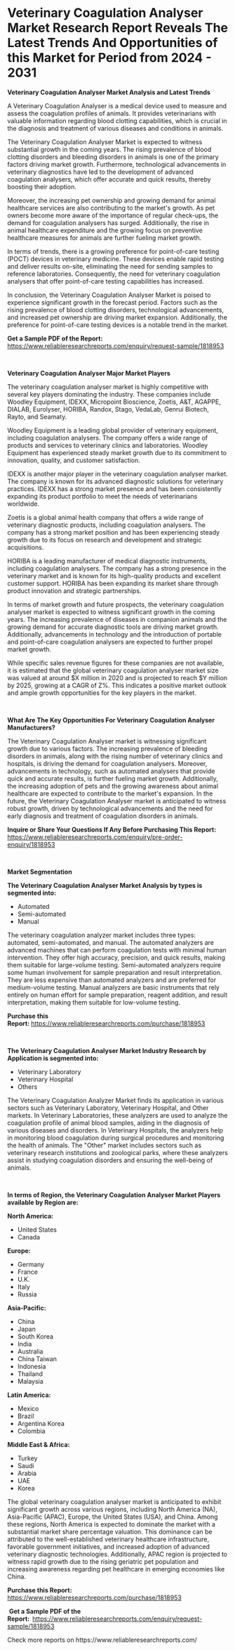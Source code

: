 <p><h1>Veterinary Coagulation Analyser Market Research Report Reveals The Latest Trends And Opportunities of this Market for Period from 2024 - 2031</h1></p><p><strong>Veterinary Coagulation Analyser Market Analysis and Latest Trends</strong></p>
<p><p>A Veterinary Coagulation Analyser is a medical device used to measure and assess the coagulation profiles of animals. It provides veterinarians with valuable information regarding blood clotting capabilities, which is crucial in the diagnosis and treatment of various diseases and conditions in animals.</p><p>The Veterinary Coagulation Analyser Market is expected to witness substantial growth in the coming years. The rising prevalence of blood clotting disorders and bleeding disorders in animals is one of the primary factors driving market growth. Furthermore, technological advancements in veterinary diagnostics have led to the development of advanced coagulation analysers, which offer accurate and quick results, thereby boosting their adoption.</p><p>Moreover, the increasing pet ownership and growing demand for animal healthcare services are also contributing to the market's growth. As pet owners become more aware of the importance of regular check-ups, the demand for coagulation analysers has surged. Additionally, the rise in animal healthcare expenditure and the growing focus on preventive healthcare measures for animals are further fueling market growth.</p><p>In terms of trends, there is a growing preference for point-of-care testing (POCT) devices in veterinary medicine. These devices enable rapid testing and deliver results on-site, eliminating the need for sending samples to reference laboratories. Consequently, the need for veterinary coagulation analysers that offer point-of-care testing capabilities has increased.</p><p>In conclusion, the Veterinary Coagulation Analyser Market is poised to experience significant growth in the forecast period. Factors such as the rising prevalence of blood clotting disorders, technological advancements, and increased pet ownership are driving market expansion. Additionally, the preference for point-of-care testing devices is a notable trend in the market.</p></p>
<p><strong>Get a Sample PDF of the Report:&nbsp;</strong> <a href="https://www.reliableresearchreports.com/enquiry/request-sample/1818953">https://www.reliableresearchreports.com/enquiry/request-sample/1818953</a></p>
<p>&nbsp;</p>
<p><strong>Veterinary Coagulation Analyser Major Market Players</strong></p>
<p><p>The veterinary coagulation analyser market is highly competitive with several key players dominating the industry. These companies include Woodley Equipment, IDEXX, Micropoint Bioscience, Zoetis, A&T, AGAPPE, DIALAB, Eurolyser, HORIBA, Randox, Stago, VedaLab, Genrui Biotech, Rayto, and Seamaty.</p><p>Woodley Equipment is a leading global provider of veterinary equipment, including coagulation analysers. The company offers a wide range of products and services to veterinary clinics and laboratories. Woodley Equipment has experienced steady market growth due to its commitment to innovation, quality, and customer satisfaction.</p><p>IDEXX is another major player in the veterinary coagulation analyser market. The company is known for its advanced diagnostic solutions for veterinary practices. IDEXX has a strong market presence and has been consistently expanding its product portfolio to meet the needs of veterinarians worldwide.</p><p>Zoetis is a global animal health company that offers a wide range of veterinary diagnostic products, including coagulation analysers. The company has a strong market position and has been experiencing steady growth due to its focus on research and development and strategic acquisitions.</p><p>HORIBA is a leading manufacturer of medical diagnostic instruments, including coagulation analysers. The company has a strong presence in the veterinary market and is known for its high-quality products and excellent customer support. HORIBA has been expanding its market share through product innovation and strategic partnerships.</p><p>In terms of market growth and future prospects, the veterinary coagulation analyser market is expected to witness significant growth in the coming years. The increasing prevalence of diseases in companion animals and the growing demand for accurate diagnostic tools are driving market growth. Additionally, advancements in technology and the introduction of portable and point-of-care coagulation analysers are expected to further propel market growth.</p><p>While specific sales revenue figures for these companies are not available, it is estimated that the global veterinary coagulation analyser market size was valued at around $X million in 2020 and is projected to reach $Y million by 2025, growing at a CAGR of Z%. This indicates a positive market outlook and ample growth opportunities for the key players in the market.</p></p>
<p>&nbsp;</p>
<p><strong>What Are The Key Opportunities For Veterinary Coagulation Analyser Manufacturers?</strong></p>
<p><p>The Veterinary Coagulation Analyser market is witnessing significant growth due to various factors. The increasing prevalence of bleeding disorders in animals, along with the rising number of veterinary clinics and hospitals, is driving the demand for coagulation analysers. Moreover, advancements in technology, such as automated analysers that provide quick and accurate results, is further fueling market growth. Additionally, the increasing adoption of pets and the growing awareness about animal healthcare are expected to contribute to the market's expansion. In the future, the Veterinary Coagulation Analyser market is anticipated to witness robust growth, driven by technological advancements and the need for early diagnosis and treatment of coagulation disorders in animals.</p></p>
<p><strong>Inquire or Share Your Questions If Any Before Purchasing This Report:</strong> <a href="https://www.reliableresearchreports.com/enquiry/pre-order-enquiry/1818953">https://www.reliableresearchreports.com/enquiry/pre-order-enquiry/1818953</a></p>
<p>&nbsp;</p>
<p><strong>Market Segmentation</strong></p>
<p><strong>The Veterinary Coagulation Analyser Market Analysis by types is segmented into:</strong></p>
<p><ul><li>Automated</li><li>Semi-automated</li><li>Manual</li></ul></p>
<p><p>The veterinary coagulation analyzer market includes three types: automated, semi-automated, and manual. The automated analyzers are advanced machines that can perform coagulation tests with minimal human intervention. They offer high accuracy, precision, and quick results, making them suitable for large-volume testing. Semi-automated analyzers require some human involvement for sample preparation and result interpretation. They are less expensive than automated analyzers and are preferred for medium-volume testing. Manual analyzers are basic instruments that rely entirely on human effort for sample preparation, reagent addition, and result interpretation, making them suitable for low-volume testing.</p></p>
<p><strong>Purchase this Report:&nbsp;</strong><a href="https://www.reliableresearchreports.com/purchase/1818953">https://www.reliableresearchreports.com/purchase/1818953</a></p>
<p>&nbsp;</p>
<p><strong>The Veterinary Coagulation Analyser Market Industry Research by Application is segmented into:</strong></p>
<p><ul><li>Veterinary Laboratory</li><li>Veterinary Hospital</li><li>Others</li></ul></p>
<p><p>The Veterinary Coagulation Analyzer Market finds its application in various sectors such as Veterinary Laboratory, Veterinary Hospital, and Other markets. In Veterinary Laboratories, these analyzers are used to analyze the coagulation profile of animal blood samples, aiding in the diagnosis of various diseases and disorders. In Veterinary Hospitals, the analyzers help in monitoring blood coagulation during surgical procedures and monitoring the health of animals. The "Other" market includes sectors such as veterinary research institutions and zoological parks, where these analyzers assist in studying coagulation disorders and ensuring the well-being of animals.</p></p>
<p>&nbsp;</p>
<p><strong>In terms of Region, the Veterinary Coagulation Analyser Market Players available by Region are:</strong></p>
<p>
    <p> <strong> North America: </strong>
        <ul>
            <li>United States</li>
            <li>Canada</li>
        </ul>
        </p> 
    <p> <strong> Europe: </strong>
        <ul>
            <li>Germany</li>
            <li>France</li>
            <li>U.K.</li>
            <li>Italy</li>
            <li>Russia</li>
        </ul>
        </p> 
    <p> <strong> Asia-Pacific: </strong>
        <ul>
            <li>China</li>
            <li>Japan</li>
            <li>South Korea</li>
            <li>India</li>
            <li>Australia</li>
            <li>China Taiwan</li>
            <li>Indonesia</li>
            <li>Thailand</li>
            <li>Malaysia</li>
        </ul>
        </p> 
    <p> <strong> Latin America: </strong>
        <ul>
            <li>Mexico</li>
            <li>Brazil</li>
            <li>Argentina Korea</li>
            <li>Colombia</li>
        </ul>
        </p> 
    <p> <strong> Middle East & Africa: </strong>
        <ul>
            <li>Turkey</li>
            <li>Saudi</li>
            <li>Arabia</li>
            <li>UAE</li>
            <li>Korea</li>
        </ul>
    </p>
    </p>
<p><p>The global veterinary coagulation analyser market is anticipated to exhibit significant growth across various regions, including North America (NA), Asia-Pacific (APAC), Europe, the United States (USA), and China. Among these regions, North America is expected to dominate the market with a substantial market share percentage valuation. This dominance can be attributed to the well-established veterinary healthcare infrastructure, favorable government initiatives, and increased adoption of advanced veterinary diagnostic technologies. Additionally, APAC region is projected to witness rapid growth due to the rising geriatric pet population and increasing awareness regarding pet healthcare in emerging economies like China.</p></p>
<p><strong>Purchase this Report: </strong><a href="https://www.reliableresearchreports.com/purchase/1818953">https://www.reliableresearchreports.com/purchase/1818953</a></p>
<p>&nbsp;<strong>Get a Sample PDF of the Report:&nbsp;&nbsp;</strong><a href="https://www.reliableresearchreports.com/enquiry/request-sample/1818953">https://www.reliableresearchreports.com/enquiry/request-sample/1818953</a></p>
<p><strong></strong></p>
<p>Check more reports on https://www.reliableresearchreports.com/</p>